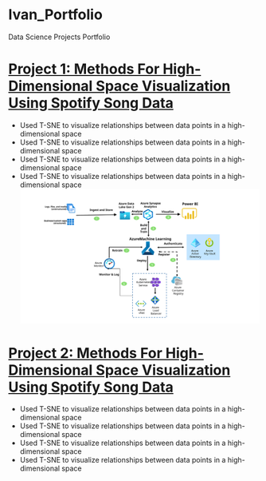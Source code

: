 # Ivan_Portfolio
Data Science Projects Portfolio

# [Project 1: Methods For High-Dimensional Space Visualization Using Spotify Song Data](www.google.com)
- Used T-SNE to visualize relationships between data points in a high-dimensional space
- Used T-SNE to visualize relationships between data points in a high-dimensional space
- Used T-SNE to visualize relationships between data points in a high-dimensional space
- Used T-SNE to visualize relationships between data points in a high-dimensional space
![](https://github.com/irojasgo/Ivan_Portfolio/blob/e3e118627c69161e1896215ddd718866d8e5af8a/images/azure-machine-learning-solution-architecture.svg)

# [Project 2: Methods For High-Dimensional Space Visualization Using Spotify Song Data](www.google.com)
- Used T-SNE to visualize relationships between data points in a high-dimensional space
- Used T-SNE to visualize relationships between data points in a high-dimensional space
- Used T-SNE to visualize relationships between data points in a high-dimensional space
- Used T-SNE to visualize relationships between data points in a high-dimensional space
